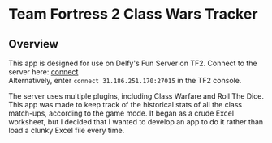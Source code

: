 # Team Fortress 2 Class Wars Tracker
## Overview
This app is designed for use on Delfy's Fun Server on TF2.
Connect to the server here:
[connect](steam://connect/31.186.251.170:27015)\
Alternatively, enter `connect 31.186.251.170:27015` in the
TF2 console.

The server uses multiple plugins, including Class Warfare
and Roll The Dice. This app was made to keep track of the
historical stats of all the class match-ups, according to
the game mode. It began as a crude Excel worksheet, but I
decided that I wanted to develop an app to do it rather
than load a clunky Excel file every time.